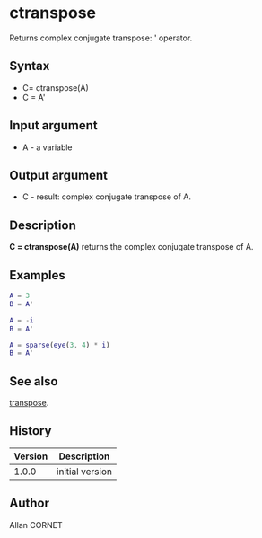 # ctranspose

Returns complex conjugate transpose: ' operator.

## Syntax

- C= ctranspose(A)
- C = A'

## Input argument

- A - a variable

## Output argument

- C - result: complex conjugate transpose of A.

## Description

  <p><b>C = ctranspose(A)</b> returns the complex conjugate transpose of A.</p>

## Examples

```matlab
A = 3
B = A'
```

```matlab
A = -i
B = A'
```

```matlab
A = sparse(eye(3, 4) * i)
B = A'
```

## See also

[transpose](transpose.md).

## History

| Version | Description     |
| ------- | --------------- |
| 1.0.0   | initial version |

## Author

Allan CORNET
